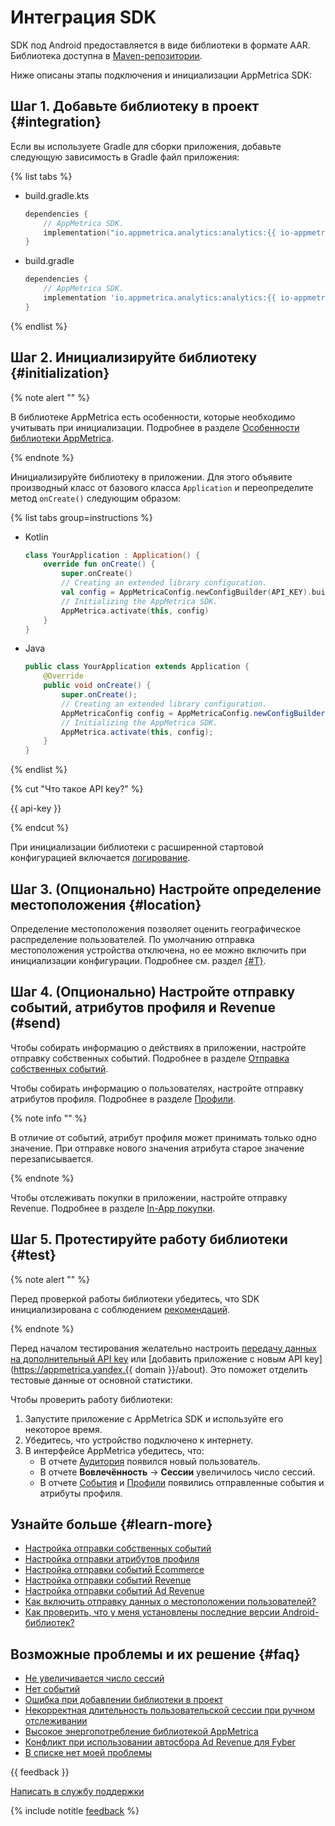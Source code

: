# Интеграция SDK

SDK под Android предоставляется в виде библиотеки в формате AAR. Библиотека доступна в [Maven-репозитории](https://mvnrepository.com/artifact/io.appmetrica.analytics/analytics).

Ниже описаны этапы подключения и инициализации AppMetrica SDK:

## Шаг 1. Добавьте библиотеку в проект {#integration}

Если вы используете Gradle для сборки приложения, добавьте следующую зависимость в Gradle файл приложения:

{% list tabs %}

- build.gradle.kts

  ```kotlin translate=no
  dependencies {
      // AppMetrica SDK.
      implementation("io.appmetrica.analytics:analytics:{{ io-appmetrica-analytics-analytics }}")
  }
  ```

- build.gradle

  ```groovy translate=no
  dependencies {
      // AppMetrica SDK.
      implementation 'io.appmetrica.analytics:analytics:{{ io-appmetrica-analytics-analytics }}'
  }
  ```

{% endlist %}

## Шаг 2. Инициализируйте библиотеку {#initialization}

{% note alert "" %}

В библиотеке AppMetrica есть особенности, которые необходимо учитывать при инициализации. Подробнее в разделе [Особенности библиотеки AppMetrica](android-features.md).

{% endnote %}

Инициализируйте библиотеку в приложении. Для этого объявите производный класс от базового класса `Application` и переопределите метод `onCreate()` следующим образом:

{% list tabs group=instructions %}

- Kotlin

  ```kotlin translate=no
  class YourApplication : Application() {
      override fun onCreate() {
          super.onCreate()
          // Creating an extended library configuration.
          val config = AppMetricaConfig.newConfigBuilder(API_KEY).build()
          // Initializing the AppMetrica SDK.
          AppMetrica.activate(this, config)
      }
  }
  ```

- Java

  ```java translate=no
  public class YourApplication extends Application {
      @Override
      public void onCreate() {
          super.onCreate();
          // Creating an extended library configuration.
          AppMetricaConfig config = AppMetricaConfig.newConfigBuilder(API_KEY).build();
          // Initializing the AppMetrica SDK.
          AppMetrica.activate(this, config);
      }
  }
  ```

{% endlist %}

{% cut "Что такое API key?" %}

{{ api-key }}

{% endcut %}

При инициализации библиотеки с расширенной стартовой конфигурацией включается [логирование](android-logs.md).

## Шаг 3. (Опционально) Настройте определение местоположения {#location}

Определение местоположения позволяет оценить географическое распределение пользователей. По умолчанию отправка местоположения устройства отключена, но ее можно включить при инициализации конфигурации. Подробнее см. раздел [{#T}](android-operations.md#track-location).

## Шаг 4. (Опционально) Настройте отправку событий, атрибутов профиля и Revenue (#send)

Чтобы собирать информацию о действиях в приложении, настройте отправку собственных событий. Подробнее в разделе [Отправка собственных событий](../../../data-collection/about-events.md).

Чтобы собирать информацию о пользователях, настройте отправку атрибутов профиля. Подробнее в разделе [Профили](../../../data-collection/about-profiles.md).

{% note info "" %}

В отличие от событий, атрибут профиля может принимать только одно значение. При отправке нового значения атрибута старое значение перезаписывается.

{% endnote %}

Чтобы отслеживать покупки в приложении, настройте отправку Revenue. Подробнее в разделе [In-App покупки](../../../data-collection/about-revenue.md).

## Шаг 5. Протестируйте работу библиотеки {#test}

{% note alert "" %}

Перед проверкой работы библиотеки убедитесь, что SDK инициализирована с соблюдением [рекомендаций](android-features.md#recommendations).

{% endnote %}

Перед началом тестирования желательно настроить [передачу данных на дополнительный API key](android-operations#reporter-different-apikey) или [добавить приложение с новым API key](https://appmetrica.yandex.{{ domain }}/about). Это поможет отделить тестовые данные от основной статистики.

Чтобы проверить работу библиотеки:

1. Запустите приложение с AppMetrica SDK и используйте его некоторое время.
2. Убедитесь, что устройство подключено к интернету.
3. В интерфейсе AppMetrica убедитесь, что:
   - В отчете [Аудитория](../../../mobile-reports/audience-report.md) появился новый пользователь.
   - В отчете **Вовлечённость** → **Сессии** увеличилось число сессий.
   - В отчете [События](../../../mobile-reports/events-report.md) и [Профили](../../../mobile-reports/profile-report.md) появились отправленные события и атрибуты профиля.

## Узнайте больше {#learn-more}

- [Настройка отправки собственных событий](android-operations.md#report-event)
- [Настройка отправки атрибутов профиля](android-operations.md#send-attribute-profile)
- [Настройка отправки событий Ecommerce](android-operations.md#send-ecommerce)
- [Настройка отправки событий Revenue](android-operations.md#send-revenue)
- [Настройка отправки событий Ad Revenue](android-operations.md#send-adrevenue)
- [Как включить отправку данных о местоположении пользователей?](../../../troubleshooting/troubleshooting.md#region)
- [Как проверить, что у меня установлены последние версии Android-библиотек?](../../../troubleshooting/troubleshooting.md#newest-android-version)

<!-- - [Пример интеграции библиотеки ССЫЛКА НУЖНА НОВАЯ](https://github.com/yandexmobile/metrica-sample-android)-->

## Возможные проблемы и их решение {#faq}

- [Не увеличивается число сессий](android-errors.md#session)
- [Нет событий](android-errors.md#events)
- [Ошибка при добавлении библиотеки в проект](android-errors.md#add-in-project)
- [Некорректная длительность пользовательской сессии при ручном отслеживании](android-errors.md#listen-root)
- [Высокое энергопотребление библиотекой AppMetrica](android-errors.md#power)
- [Конфликт при использовании автосбора Ad Revenue для Fyber](android-errors.md#fyber-unsupport-adrevenue)
- [В списке нет моей проблемы](android-errors.md#not-found)

{{ feedback }}

<a href="../../../troubleshooting/feedback-new.html">
  <span class="button">Написать в службу поддержки</span>
</a>

{% include notitle [feedback](../../../_includes/feedback-button.md) %}
